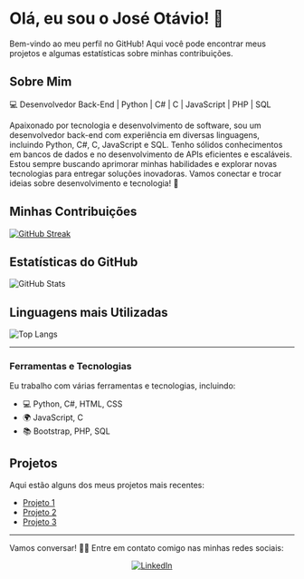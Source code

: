 # Olá, eu sou o José Otávio! 👋

Bem-vindo ao meu perfil no GitHub! Aqui você pode encontrar meus projetos e algumas estatísticas sobre minhas contribuições.

## Sobre Mim
💻 Desenvolvedor Back-End | Python | C# | C | JavaScript | PHP | SQL

Apaixonado por tecnologia e desenvolvimento de software, sou um desenvolvedor back-end com experiência em diversas linguagens, incluindo Python, C#, C, JavaScript e SQL. Tenho sólidos conhecimentos em bancos de dados e no desenvolvimento de APIs eficientes e escaláveis.
Estou sempre buscando aprimorar minhas habilidades e explorar novas tecnologias para entregar soluções inovadoras. Vamos conectar e trocar ideias sobre desenvolvimento e tecnologia! 🚀


## Minhas Contribuições
[![GitHub Streak](https://streak-stats.demolab.com/?user=JoseOtavio-Miguel&theme=transparent&background=FFFFFF&border=A6A6A6&dates=8A8A8A&ring=FFA07A&fire=FF6347&sideNums=696969&sideLabels=808080)](https://streak-stats.demolab.com)


## Estatísticas do GitHub
![GitHub Stats](https://github-readme-stats.vercel.app/api?username=JoseOtavio-Miguel&theme=transparent&bg_color=f4f4f4&border_color=3A6D8E&show_icons=true&icon_color=FF8C00&title_color=FF8C00&text_color=333333)

## Linguagens mais Utilizadas
![Top Langs](https://github-readme-stats.vercel.app/api/top-langs/?username=JoseOtavio-Miguel&layout=donut&theme=transparent&bg_color=f4f4f4&border_color=3A6D8E&title_color=FF8C00&text_color=333333)


---

### Ferramentas e Tecnologias
Eu trabalho com várias ferramentas e tecnologias, incluindo:

- 💻 Python, C#, HTML, CSS
- 🌍 JavaScript, C
- 📚 Bootstrap, PHP, SQL

## Projetos
Aqui estão alguns dos meus projetos mais recentes:

- [Projeto 1](https://github.com/JoseOtavio-Miguel/ATM-Bank)
- [Projeto 2](https://github.com/JoseOtavio-Miguel/Simple-Market)
- [Projeto 3](https://github.com/JoseOtavio-Miguel/DashBoard-Interativa)

---

Vamos conversar! 👨‍💻 Entre em contato comigo nas minhas redes sociais:

<div align="center">
  <a href="https://www.linkedin.com/in/jos%C3%A9-ot%C3%A1vio-dos-santos-miguel-31a952322" target="_blank">
    <img src="https://img.shields.io/badge/LinkedIn-0077B5?style=for-the-badge&logo=linkedin&logoColor=white" alt="LinkedIn">
  </a>
</div>
